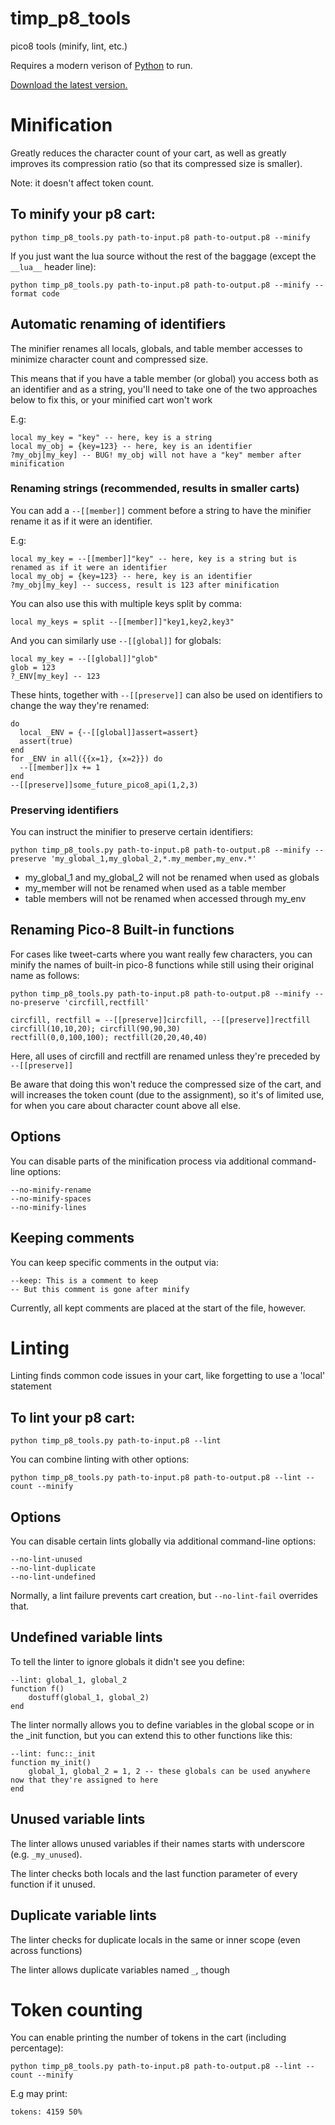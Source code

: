 # timp_p8_tools

pico8 tools (minify, lint, etc.)

Requires a modern verison of [Python](https://www.python.org/) to run.

[Download the latest version.](https://github.com/thisismypassport/timp_p8_tools/archive/refs/heads/main.zip)

# Minification

Greatly reduces the character count of your cart, as well as greatly improves its compression ratio (so that its compressed size is smaller).

Note: it doesn't affect token count.

## To minify your p8 cart:

`python timp_p8_tools.py path-to-input.p8 path-to-output.p8 --minify`

If you just want the lua source without the rest of the baggage (except the `__lua__` header line):

`python timp_p8_tools.py path-to-input.p8 path-to-output.p8 --minify --format code`

## Automatic renaming of identifiers

The minifier renames all locals, globals, and table member accesses to minimize character count and compressed size.

This means that if you have a table member (or global) you access both as an identifier and as a string, you'll need to take one of the two approaches below to fix this, or your minified cart won't work

E.g:
```
local my_key = "key" -- here, key is a string
local my_obj = {key=123} -- here, key is an identifier
?my_obj[my_key] -- BUG! my_obj will not have a "key" member after minification
```

### Renaming strings (recommended, results in smaller carts)

You can add a `--[[member]]` comment before a string to have the minifier rename it as if it were an identifier.

E.g:
```
local my_key = --[[member]]"key" -- here, key is a string but is renamed as if it were an identifier
local my_obj = {key=123} -- here, key is an identifier
?my_obj[my_key] -- success, result is 123 after minification
```

You can also use this with multiple keys split by comma:
```
local my_keys = split --[[member]]"key1,key2,key3"
```

And you can similarly use `--[[global]]` for globals:
```
local my_key = --[[global]]"glob"
glob = 123
?_ENV[my_key] -- 123
```

These hints, together with `--[[preserve]]` can also be used on identifiers to change the way they're renamed:
```
do
  local _ENV = {--[[global]]assert=assert}
  assert(true)
end
for _ENV in all({{x=1}, {x=2}}) do
  --[[member]]x += 1
end
--[[preserve]]some_future_pico8_api(1,2,3)
```

### Preserving identifiers

You can instruct the minifier to preserve certain identifiers:

`python timp_p8_tools.py path-to-input.p8 path-to-output.p8 --minify --preserve 'my_global_1,my_global_2,*.my_member,my_env.*'`

* my_global_1 and my_global_2 will not be renamed when used as globals
* my_member will not be renamed when used as a table member
* table members will not be renamed when accessed through my_env

## Renaming Pico-8 Built-in functions

For cases like tweet-carts where you want really few characters, you can minify the names of built-in pico-8 functions while still using their original name as follows:

`python timp_p8_tools.py path-to-input.p8 path-to-output.p8 --minify --no-preserve 'circfill,rectfill'`

```
circfill, rectfill = --[[preserve]]circfill, --[[preserve]]rectfill
circfill(10,10,20); circfill(90,90,30)
rectfill(0,0,100,100); rectfill(20,20,40,40)
```

Here, all uses of circfill and rectfill are renamed unless they're preceded by `--[[preserve]]`

Be aware that doing this won't reduce the compressed size of the cart, and will increases the token count (due to the assignment), so it's of limited use, for when you care about character count above all else.

## Options

You can disable parts of the minification process via additional command-line options:

```
--no-minify-rename
--no-minify-spaces
--no-minify-lines
```

## Keeping comments

You can keep specific comments in the output via:

```
--keep: This is a comment to keep
-- But this comment is gone after minify
```

Currently, all kept comments are placed at the start of the file, however.

# Linting

Linting finds common code issues in your cart, like forgetting to use a 'local' statement

## To lint your p8 cart:

`python timp_p8_tools.py path-to-input.p8 --lint`

You can combine linting with other options:

`python timp_p8_tools.py path-to-input.p8 path-to-output.p8 --lint --count --minify`

## Options

You can disable certain lints globally via additional command-line options:

```
--no-lint-unused
--no-lint-duplicate
--no-lint-undefined
```

Normally, a lint failure prevents cart creation, but `--no-lint-fail` overrides that.

## Undefined variable lints

To tell the linter to ignore globals it didn't see you define:

```
--lint: global_1, global_2
function f()
    dostuff(global_1, global_2)
end
```

The linter normally allows you to define variables in the global scope or in the _init function, but you can extend this to other functions like this:

```
--lint: func::_init
function my_init()
    global_1, global_2 = 1, 2 -- these globals can be used anywhere now that they're assigned to here
end
```

## Unused variable lints

The linter allows unused variables if their names starts with underscore (e.g. `_my_unused`).

The linter checks both locals and the last function parameter of every function if it unused.

## Duplicate variable lints

The linter checks for duplicate locals in the same or inner scope (even across functions)

The linter allows duplicate variables named `_`, though

# Token counting

You can enable printing the number of tokens in the cart (including percentage):

`python timp_p8_tools.py path-to-input.p8 path-to-output.p8 --lint --count --minify`

E.g may print:

`tokens: 4159 50%`
